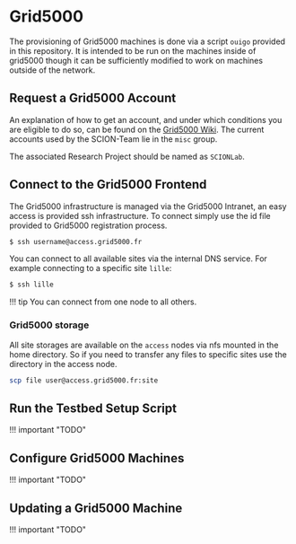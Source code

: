 # Grid5000

The provisioning of Grid5000 machines is done via a script `ouigo` provided in this repository.
It is intended to be run on the machines inside of grid5000  though it can be sufficiently modified to work on machines outside of the network.

## Request a Grid5000 Account

An explanation of how to get an account, and under which conditions you are eligible to do so, can be found on the [Grid5000 Wiki](https://www.grid5000.fr/w/Grid5000:Get_an_account).
The current accounts used by the SCION-Team lie in the `misc` group.

The associated Research Project should be named as `SCIONLab`.

## Connect to the Grid5000 Frontend

The Grid5000 infrastructure is managed via the Grid5000 Intranet, an easy access is provided ssh infrastructure.
To connect simply use the id file provided to Grid5000 registration process.

```bash
$ ssh username@access.grid5000.fr
```

You can connect to all available sites via the internal DNS service. For example connecting to a specific site `lille`:
```bash
$ ssh lille
```
!!! tip
    You can connect from one node to all others.

### Grid5000 storage

All site storages are available on the `access` nodes via nfs mounted in the home directory. So if you need to transfer any files to specific sites use the directory in the access node.

```bash
scp file user@access.grid5000.fr:site
```

## Run the Testbed Setup Script

!!! important "TODO"

## Configure Grid5000 Machines

!!! important "TODO"

## Updating a Grid5000 Machine

!!! important "TODO"
